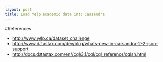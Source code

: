```yaml
---
layout: post
title: Load Yelp academic data into Cassandra
---
```






#References
- http://www.yelp.ca/dataset_challenge
- http://www.datastax.com/dev/blog/whats-new-in-cassandra-2-2-json-support
- http://docs.datastax.com/en//cql/3.1/cql/cql_reference/cqlsh.html
